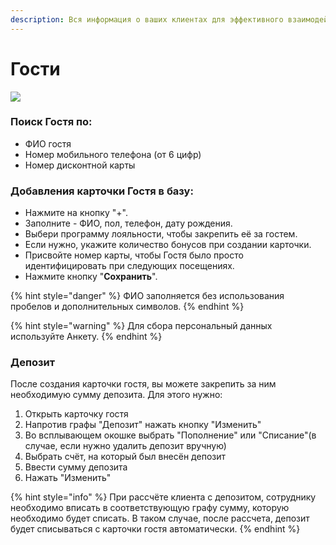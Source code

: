 ```yaml
---
description: Вся информация о ваших клиентах для эффективного взаимодействия с ними.
---
```


# Гости

![](<../../.gitbook/assets/Screenshot\_4 (2).png>)

###

### Поиск Гостя по:&#x20;

* ФИО гостя
* Номер мобильного телефона (от 6 цифр)
* Номер дисконтной карты

### Добавления карточки Гостя в базу:

* Нажмите на кнопку "+".
* Заполните - ФИО, пол, телефон,  дату рождения.
* Выбери программу лояльности, чтобы закрепить её за гостем.
* Если нужно, укажите количество бонусов при создании карточки.
* Присвойте номер карты, чтобы Гостя было просто идентифицировать при следующих посещениях.
* Нажмите кнопку "**Сохранить**".

{% hint style="danger" %}
ФИО заполняется без использования пробелов и дополнительных символов.&#x20;
{% endhint %}

{% hint style="warning" %}
Для сбора персональный данных используйте Анкету.
{% endhint %}

### Депозит&#x20;

После создания карточки гостя, вы можете закрепить за ним необходимую сумму депозита. Для этого нужно:&#x20;

1. Открыть карточку гостя
2. Напротив графы "Депозит" нажать кнопку "Изменить"&#x20;
3. Во всплывающем окошке выбрать "Пополнение" или "Списание"(в случае, если нужно удалить депозит вручную)&#x20;
4. Выбрать счёт, на который был внесён депозит&#x20;
5. Ввести сумму депозита
6. Нажать "Изменить"

{% hint style="info" %}
При рассчёте клиента с депозитом, сотруднику необходимо вписать в соответствующую графу сумму, которую необходимо будет списать. В таком случае, после рассчета, депозит будет списываться с карточки гостя автоматически.&#x20;
{% endhint %}
